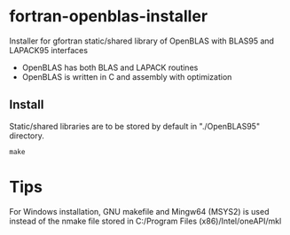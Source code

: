 # fortran-openblas-installer

Installer for gfortran static/shared library of OpenBLAS with BLAS95 and LAPACK95 interfaces

- OpenBLAS has both BLAS and LAPACK routines
- OpenBLAS is written in C and assembly with optimization

## Install

Static/shared libraries are to be stored by default in "./OpenBLAS95" directory.

```
make
```

# Tips

For Windows installation, GNU makefile and Mingw64 (MSYS2) is used instead of the nmake file stored in C:/Program Files (x86)/Intel/oneAPI/mkl
